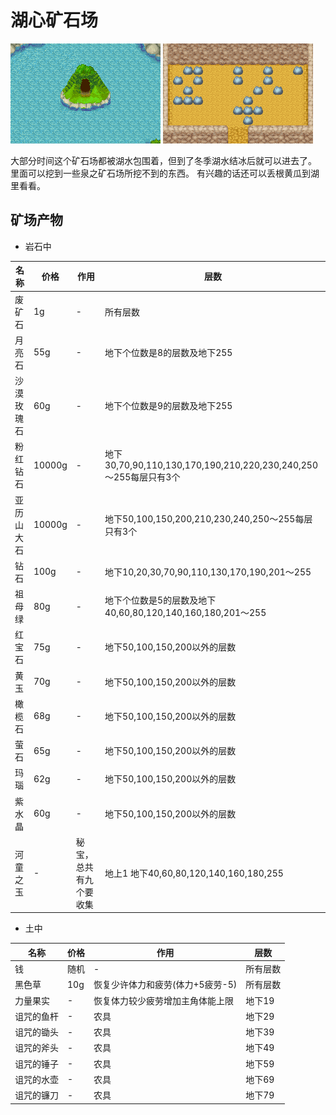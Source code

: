 # 湖心矿石场

![湖心矿石场](湖心矿石场.png)
![泉之矿场2](泉之矿场2.png)

大部分时间这个矿石场都被湖水包围着，但到了冬季湖水结冰后就可以进去了。
里面可以挖到一些泉之矿石场所挖不到的东西。
有兴趣的话还可以丢根黄瓜到湖里看看。

## 矿场产物

- 岩石中

名称|价格|作用|层数
-|-|-|-
废矿石|1g|-|所有层数
月亮石|55g|-|地下个位数是8的层数及地下255
沙漠玫瑰石|60g|-|地下个位数是9的层数及地下255
粉红钻石|10000g|-|地下30,70,90,110,130,170,190,210,220,230,240,250～255每层只有3个
亚历山大石|10000g|-|地下50,100,150,200,210,230,240,250～255每层只有3个
钻石|100g|-|地下10,20,30,70,90,110,130,170,190,201～255
祖母绿|80g|-|地下个位数是5的层数及地下40,60,80,120,140,160,180,201～255
红宝石|75g|-|地下50,100,150,200以外的层数
黄玉|70g|-|地下50,100,150,200以外的层数
橄榄石|68g|-|地下50,100,150,200以外的层数
萤石|65g|-|地下50,100,150,200以外的层数
玛瑙|62g|-|地下50,100,150,200以外的层数
紫水晶|60g|-|地下50,100,150,200以外的层数
河童之玉|-|秘宝，总共有九个要收集|地上1 地下40,60,80,120,140,160,180,255

- 土中

名称|价格|作用|层数
-|-|-|-
钱|随机|-|所有层数
黑色草|10g|恢复少许体力和疲劳(体力+5疲劳-5)|所有层数
力量果实|-|恢复体力较少疲劳增加主角体能上限|地下19
诅咒的鱼杆|-|农具|地下29
诅咒的锄头|-|农具|地下39
诅咒的斧头|-|农具|地下49
诅咒的锤子|-|农具|地下59
诅咒的水壶|-|农具|地下69
诅咒的镰刀|-|农具|地下79
